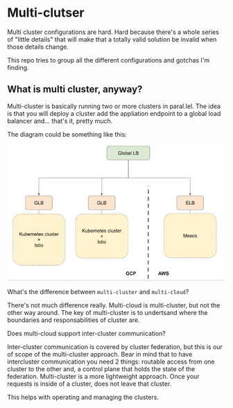 # Multi-clutser

Multi cluster configurations are hard. Hard because there's a whole series of "little details" that will make that a totally valid solution be invalid when those details change. 

This repo tries to group all the different configurations and gotchas I'm finding.

## What is multi cluster, anyway?

Multi-cluster is basically running two or more clusters in paral.lel. The idea is that you will deploy a cluster add the appliation endpoint to a global load balancer and... that's it, pretty much.

The diagram could be something like this:


![Multi cluster diagram](https://github.com/ipedrazas/multicluster.net/raw/master/assets/diagram01.png "Multi cluster diagram")

What's the difference between `multi-cluster` and `multi-cloud`?

There's not much difference really. Multi-cloud is multi-cluster, but not the other way around. The key of multi-cluster is to undertsand where the boundaries and responsabilities of  cluster are.

Does multi-cloud support inter-cluster communication?

Inter-cluster communication is covered by cluster federation, but this is our of scope of the multi-cluster approach. Bear in mind that to have intercluster communication you need 2 things: routable access from one cluster to the other and, a control plane that holds the state of the federation. Multi-cluster is a more lightweight approach. Once your requests is inside of a cluster, does not leave that cluster.

This helps with operating and managing the clusters.